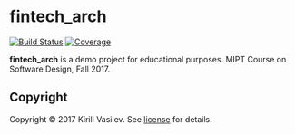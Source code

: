 # fintech_arch

[![Build Status][travis-badge]][travis-url]
[![Coverage][coverage-image]][coverage-url]

**fintech_arch** is a demo project for educational purposes.
MIPT Course on Software Design, Fall 2017.

## Copyright
Copyright © 2017 Kirill Vasilev. See [license] for details.

[license]: LICENSE.txt

[travis-url]: https://travis-ci.org/kirivasile/fintech_arch
[travis-badge]: https://travis-ci.org/kirivasile/fintech_arch.svg?branch=master
[coverage-image]: https://codecov.io/gh/kirivasile/fintech_arch/branch/master/graph/badge.svg
[coverage-url]: https://codecov.io/gh/kirivasile/fintech_arch
